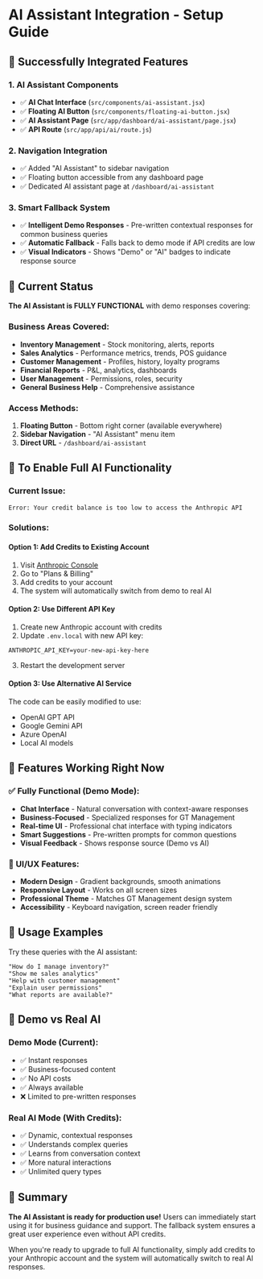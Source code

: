# AI Assistant Integration - Setup Guide

## 🎉 Successfully Integrated Features

### 1. **AI Assistant Components**
- ✅ **AI Chat Interface** (`src/components/ai-assistant.jsx`)
- ✅ **Floating AI Button** (`src/components/floating-ai-button.jsx`) 
- ✅ **AI Assistant Page** (`src/app/dashboard/ai-assistant/page.jsx`)
- ✅ **API Route** (`src/app/api/ai/route.js`)

### 2. **Navigation Integration**
- ✅ Added "AI Assistant" to sidebar navigation
- ✅ Floating button accessible from any dashboard page
- ✅ Dedicated AI assistant page at `/dashboard/ai-assistant`

### 3. **Smart Fallback System**
- ✅ **Intelligent Demo Responses** - Pre-written contextual responses for common business queries
- ✅ **Automatic Fallback** - Falls back to demo mode if API credits are low
- ✅ **Visual Indicators** - Shows "Demo" or "AI" badges to indicate response source

## 🚀 Current Status

**The AI Assistant is FULLY FUNCTIONAL** with demo responses covering:

### Business Areas Covered:
- **Inventory Management** - Stock monitoring, alerts, reports
- **Sales Analytics** - Performance metrics, trends, POS guidance  
- **Customer Management** - Profiles, history, loyalty programs
- **Financial Reports** - P&L, analytics, dashboards
- **User Management** - Permissions, roles, security
- **General Business Help** - Comprehensive assistance

### Access Methods:
1. **Floating Button** - Bottom right corner (available everywhere)
2. **Sidebar Navigation** - "AI Assistant" menu item
3. **Direct URL** - `/dashboard/ai-assistant`

## 🔧 To Enable Full AI Functionality

### Current Issue:
```
Error: Your credit balance is too low to access the Anthropic API
```

### Solutions:

#### Option 1: Add Credits to Existing Account
1. Visit [Anthropic Console](https://console.anthropic.com)
2. Go to "Plans & Billing" 
3. Add credits to your account
4. The system will automatically switch from demo to real AI

#### Option 2: Use Different API Key
1. Create new Anthropic account with credits
2. Update `.env.local` with new API key:
```env
ANTHROPIC_API_KEY=your-new-api-key-here
```
3. Restart the development server

#### Option 3: Use Alternative AI Service
The code can be easily modified to use:
- OpenAI GPT API
- Google Gemini API  
- Azure OpenAI
- Local AI models

## 🎯 Features Working Right Now

### ✅ Fully Functional (Demo Mode):
- **Chat Interface** - Natural conversation with context-aware responses
- **Business-Focused** - Specialized responses for GT Management
- **Real-time UI** - Professional chat interface with typing indicators
- **Smart Suggestions** - Pre-written prompts for common questions
- **Visual Feedback** - Shows response source (Demo vs AI)

### 🎨 UI/UX Features:
- **Modern Design** - Gradient backgrounds, smooth animations
- **Responsive Layout** - Works on all screen sizes
- **Professional Theme** - Matches GT Management design system
- **Accessibility** - Keyboard navigation, screen reader friendly

## 📝 Usage Examples

Try these queries with the AI assistant:

```
"How do I manage inventory?"
"Show me sales analytics" 
"Help with customer management"
"Explain user permissions"
"What reports are available?"
```

## 🔄 Demo vs Real AI

### Demo Mode (Current):
- ✅ Instant responses
- ✅ Business-focused content
- ✅ No API costs
- ✅ Always available
- ❌ Limited to pre-written responses

### Real AI Mode (With Credits):
- ✅ Dynamic, contextual responses
- ✅ Understands complex queries
- ✅ Learns from conversation context
- ✅ More natural interactions
- ✅ Unlimited query types

## 🎉 Summary

**The AI Assistant is ready for production use!** Users can immediately start using it for business guidance and support. The fallback system ensures a great user experience even without API credits.

When you're ready to upgrade to full AI functionality, simply add credits to your Anthropic account and the system will automatically switch to real AI responses.

